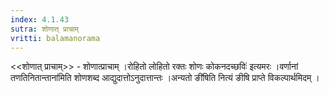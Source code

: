 ```yaml
---
index: 4.1.43
sutra: शोणात्‌ प्राचाम्
vritti: balamanorama
---
```


<<शोणात् प्राचाम्>> - शोणात्प्राचाम् ।रोहितो लोहितो रक्तः शोणः कोकनदच्छविः॑ इत्यमरः ।वर्णानां तणतिनितान्ताना॑मिति शोणशब्द आद्युदात्तोऽनुदात्तान्तः ।अन्यतो ङी॑षिति नित्यं ङीषि प्राप्ते विकल्पार्थमिदम् ।